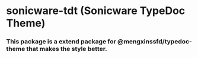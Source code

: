 # sonicware-tdt (Sonicware TypeDoc Theme)
### This package is a extend package for @mengxinssfd/typedoc-theme that makes the style better.
